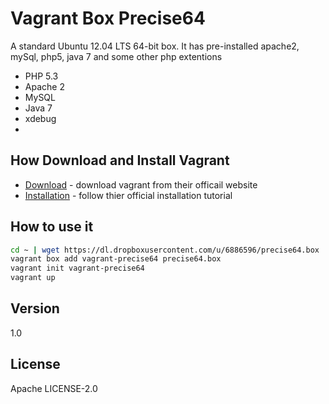 Vagrant Box Precise64
=========

A standard Ubuntu 12.04 LTS 64-bit box. It has pre-installed apache2, mySql, php5, java 7 and some other php extentions 

  - PHP  5.3
  - Apache 2
  - MySQL 
  - Java 7
  - xdebug
  -
How Download and Install Vagrant
-----------
* [Download] - download vagrant from their officail website
* [Installation] - follow thier official  installation tutorial

How to use it
--------------

```sh
cd ~ | wget https://dl.dropboxusercontent.com/u/6886596/precise64.box
vagrant box add vagrant-precise64 precise64.box
vagrant init vagrant-precise64
vagrant up
```
Version
----
1.0

License
----
Apache LICENSE-2.0




[Download]:http://www.vagrantup.com/downloads.html
[Installation]:http://docs.vagrantup.com/v2/installation/index.html

